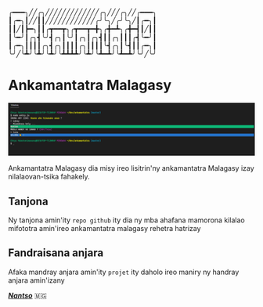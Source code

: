 
╭━━━╮╱╱╭╮╱╱╱╱╱╱╱╱╱╱╱╱╱╭╮╱╱╱╭╮╱╱╭━━━╮
┃╭━╮┃╱╱┃┃╱╱╱╱╱╱╱╱╱╱╱╱╭╯╰╮╱╭╯╰╮╱┃╭━╮┃
┃┃╱┃┣━╮┃┃╭┳━━┳╮╭┳━━┳━╋╮╭╋━┻╮╭╋━┫┃╱┃┃
┃╰━╯┃╭╮┫╰╯┫╭╮┃╰╯┃╭╮┃╭╮┫┃┃╭╮┃┃┃╭┫╰━╯┃
┃╭━╮┃┃┃┃╭╮┫╭╮┃┃┃┃╭╮┃┃┃┃╰┫╭╮┃╰┫┃┃╭━╮┃
╰╯╱╰┻╯╰┻╯╰┻╯╰┻┻┻┻╯╰┻╯╰┻━┻╯╰┻━┻╯╰╯╱╰╯
# Ankamantatra Malagasy

![](assets/2021-10-05-16-57-36.png)

Ankamantatra Malagasy dia misy ireo lisitrin'ny ankamantatra Malagasy izay nilalaovan-tsika fahakely.

## Tanjona

Ny tanjona amin'ity `repo github` ity dia ny mba ahafana mamorona kilalao mifototra amin'ireo ankamantatra malagasy rehetra hatrizay

## Fandraisana anjara
Afaka mandray anjara amin'ity `projet` ity daholo ireo maniry ny handray anjara amin'izany

***[Nantso](https://web.facebook.com/nyantso.rak)***
🇲🇬
